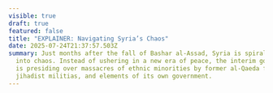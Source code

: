 ```yaml
---
visible: true
draft: true
featured: false
title: "EXPLAINER: Navigating Syria’s Chaos"
date: 2025-07-24T21:37:57.503Z
summary: Just months after the fall of Bashar al-Assad, Syria is spiraling back
  into chaos. Instead of ushering in a new era of peace, the interim government
  is presiding over massacres of ethnic minorities by former al-Qaeda fighters,
  jihadist militias, and elements of its own government.
---
```

